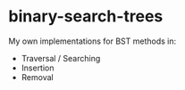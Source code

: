 # binary-search-trees

My own implementations for BST methods in:
- Traversal / Searching
- Insertion
- Removal
